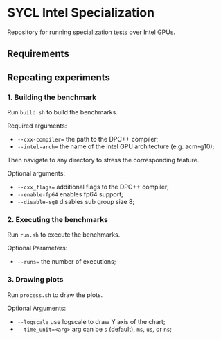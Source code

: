 # SYCL Intel Specialization
Repository for running specialization tests over Intel GPUs.
## Requirements

## Repeating experiments
### 1. Building the benchmark
Run `build.sh` to build the benchmarks.

Required arguments:
- `--cxx-compiler=` the path to the DPC++ compiler;
- `--intel-arch=` the name of the intel GPU architecture (e.g. acm-g10);

Then navigate to any directory to stress the corresponding feature.

Optional arguments:
- `--cxx_flags=` additional flags to the DPC++ compiler;
- `--enable-fp64` enables fp64 support;
- `--disable-sg8` disables sub group size 8;
### 2. Executing the benchmarks
Run `run.sh` to execute the benchmarks.

Optional Parameters:
- `--runs=` the number of executions;
### 3. Drawing plots
Run `process.sh` to draw the plots.

Optional Arguments:
- `--logscale` use logscale to draw Y axis of the chart;
- `--time_unit=<arg>` arg can be `s` (default), `ms`, `us`, or `ns`;